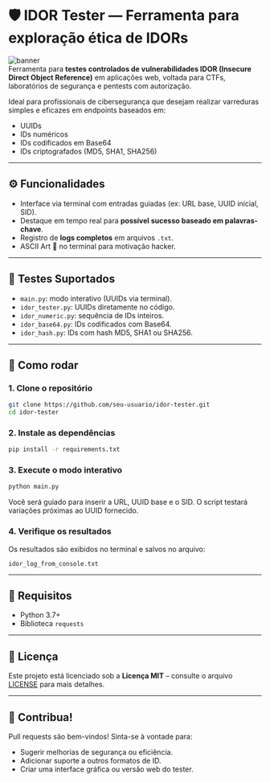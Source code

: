 # 🛡️ IDOR Tester — Ferramenta para exploração ética de IDORs

![banner](https://img.shields.io/badge/status-em%20desenvolvimento-yellow?style=for-the-badge)  
Ferramenta para **testes controlados de vulnerabilidades IDOR (Insecure Direct Object Reference)** em aplicações web, voltada para CTFs, laboratórios de segurança e pentests com autorização.

Ideal para profissionais de cibersegurança que desejam realizar varreduras simples e eficazes em endpoints baseados em:
- UUIDs
- IDs numéricos
- IDs codificados em Base64
- IDs criptografados (MD5, SHA1, SHA256)

---

## ⚙️ Funcionalidades

- Interface via terminal com entradas guiadas (ex: URL base, UUID inicial, SID).
- Destaque em tempo real para **possível sucesso baseado em palavras-chave**.
- Registro de **logs completos** em arquivos `.txt`.
- ASCII Art 🐂 no terminal para motivação hacker.

---

## 🧪 Testes Suportados

- `main.py`: modo interativo (UUIDs via terminal).
- `idor_tester.py`: UUIDs diretamente no código.
- `idor_numeric.py`: sequência de IDs inteiros.
- `idor_base64.py`: IDs codificados com Base64.
- `idor_hash.py`: IDs com hash MD5, SHA1 ou SHA256.

---

## 🚀 Como rodar

### 1. Clone o repositório
```bash
git clone https://github.com/seu-usuario/idor-tester.git
cd idor-tester
```

### 2. Instale as dependências
```bash
pip install -r requirements.txt
```

### 3. Execute o modo interativo
```bash
python main.py
```

Você será guiado para inserir a URL, UUID base e o SID. O script testará variações próximas ao UUID fornecido.

### 4. Verifique os resultados
Os resultados são exibidos no terminal e salvos no arquivo:
```
idor_log_from_console.txt
```

---

## 📝 Requisitos

- Python 3.7+
- Biblioteca `requests`

---

## 📄 Licença

Este projeto está licenciado sob a **Licença MIT** – consulte o arquivo [LICENSE](LICENSE) para mais detalhes.

---

## 🤝 Contribua!

Pull requests são bem-vindos! Sinta-se à vontade para:
- Sugerir melhorias de segurança ou eficiência.
- Adicionar suporte a outros formatos de ID.
- Criar uma interface gráfica ou versão web do tester.
